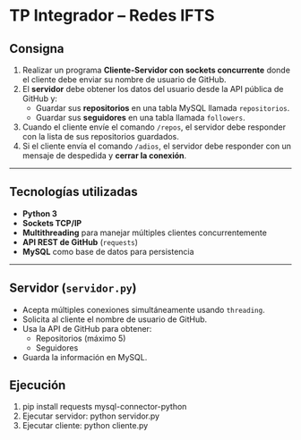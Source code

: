 # TP Integrador – Redes IFTS

## Consigna

1. Realizar un programa **Cliente-Servidor con sockets concurrente** donde el cliente debe enviar su nombre de usuario de GitHub.  
2. El **servidor** debe obtener los datos del usuario desde la API pública de GitHub y:
   - Guardar sus **repositorios** en una tabla MySQL llamada `repositorios`.
   - Guardar sus **seguidores** en una tabla llamada `followers`.
3. Cuando el cliente envíe el comando `/repos`, el servidor debe responder con la lista de sus repositorios guardados.
4. Si el cliente envía el comando `/adios`, el servidor debe responder con un mensaje de despedida y **cerrar la conexión**.

---

## Tecnologías utilizadas

- **Python 3**
- **Sockets TCP/IP**
- **Multithreading** para manejar múltiples clientes concurrentemente
- **API REST de GitHub** (`requests`)
- **MySQL** como base de datos para persistencia

---

## Servidor (`servidor.py`)

- Acepta múltiples conexiones simultáneamente usando `threading`.
- Solicita al cliente el nombre de usuario de GitHub.
- Usa la API de GitHub para obtener:
  - Repositorios (máximo 5)
  - Seguidores
- Guarda la información en MySQL.


## Ejecución 

1. pip install requests mysql-connector-python
2. Ejecutar servidor: python servidor.py
3. Ejecutar cliente: python cliente.py
